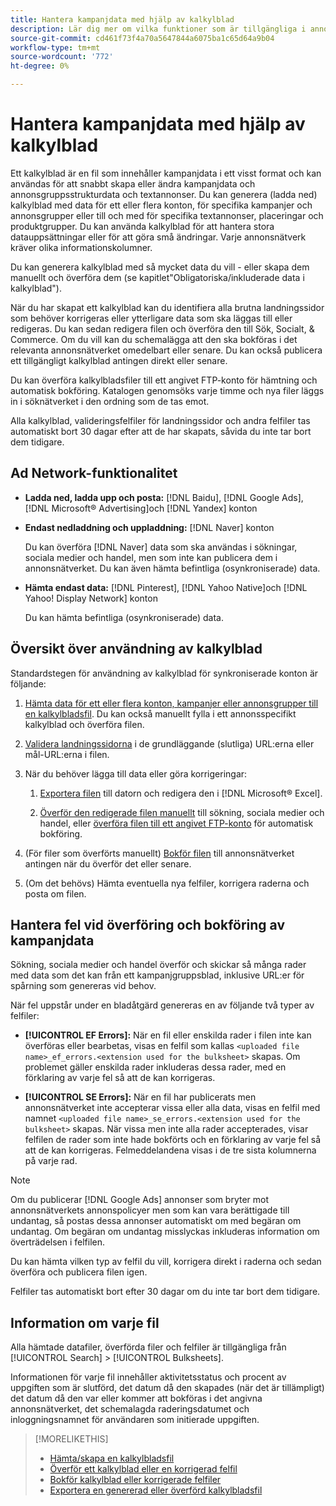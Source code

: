 ```yaml
---
title: Hantera kampanjdata med hjälp av kalkylblad
description: Lär dig mer om vilka funktioner som är tillgängliga i annonsnätverk, arbetsflödet för kalkylblad och felhanteringen.
source-git-commit: cd461f73f4a70a5647844a6075ba1c65d64a9b04
workflow-type: tm+mt
source-wordcount: '772'
ht-degree: 0%

---
```


# Hantera kampanjdata med hjälp av kalkylblad

Ett kalkylblad är en fil som innehåller kampanjdata i ett visst format och kan användas för att snabbt skapa eller ändra kampanjdata och annonsgruppsstrukturdata och textannonser. Du kan generera (ladda ned) kalkylblad med data för ett eller flera konton, för specifika kampanjer och annonsgrupper eller till och med för specifika textannonser, placeringar och produktgrupper. Du kan använda kalkylblad för att hantera stora datauppsättningar eller för att göra små ändringar. Varje annonsnätverk kräver olika informationskolumner.

Du kan generera kalkylblad med så mycket data du vill - eller skapa dem manuellt och överföra dem (se kapitlet&quot;Obligatoriska/inkluderade data i kalkylblad&quot;).

När du har skapat ett kalkylblad kan du identifiera alla brutna landningssidor som behöver korrigeras eller ytterligare data som ska läggas till eller redigeras. Du kan sedan redigera filen och överföra den till Sök, Socialt, &amp; Commerce. Om du vill kan du schemalägga att den ska bokföras i det relevanta annonsnätverket omedelbart eller senare. Du kan också publicera ett tillgängligt kalkylblad antingen direkt eller senare.

Du kan överföra kalkylbladsfiler till ett angivet FTP-konto för hämtning och automatisk bokföring. Katalogen genomsöks varje timme och nya filer läggs in i söknätverket i den ordning som de tas emot.

Alla kalkylblad, valideringsfelfiler för landningssidor och andra felfiler tas automatiskt bort 30 dagar efter att de har skapats, såvida du inte tar bort dem tidigare.

## Ad Network-funktionalitet

* **Ladda ned, ladda upp och posta:**  [!DNL Baidu], [!DNL Google Ads], [!DNL Microsoft® Advertising]och [!DNL Yandex] konton

* **Endast nedladdning och uppladdning:** [!DNL Naver] konton

   Du kan överföra [!DNL Naver] data som ska användas i sökningar, sociala medier och handel, men som inte kan publicera dem i annonsnätverket. Du kan även hämta befintliga (osynkroniserade) data.

* **Hämta endast data:**  [!DNL Pinterest], [!DNL Yahoo Native]och [!DNL Yahoo! Display Network] konton

   Du kan hämta befintliga (osynkroniserade) data.

## Översikt över användning av kalkylblad

Standardstegen för användning av kalkylblad för synkroniserade konton är följande:

<!-- insert image
  [EDIT/RECREATE FILE to replace "search engine"]
-->

1. [Hämta data för ett eller flera konton, kampanjer eller annonsgrupper till en kalkylbladsfil](bulksheet-download.md). Du kan också manuellt fylla i ett annonsspecifikt kalkylblad och överföra filen.

1. [Validera landningssidorna](bulksheet-validate-landing-pages.md) i de grundläggande (slutliga) URL:erna eller mål-URL:erna i filen.

1. När du behöver lägga till data eller göra korrigeringar:

   1. [Exportera filen](bulksheet-export.md) till datorn och redigera den i [!DNL Microsoft® Excel].

   1. [Överför den redigerade filen manuellt](bulksheet-upload.md) till sökning, sociala medier och handel, eller [överföra filen till ett angivet FTP-konto](bulksheet-ftp-account.md) för automatisk bokföring.

1. (För filer som överförts manuellt) [Bokför filen](bulksheet-post.md) till annonsnätverket antingen när du överför det eller senare.

1. (Om det behövs) Hämta eventuella nya felfiler, korrigera raderna och posta om filen.

## Hantera fel vid överföring och bokföring av kampanjdata

Sökning, sociala medier och handel överför och skickar så många rader med data som det kan från ett kampanjgruppsblad, inklusive URL:er för spårning som genereras vid behov.

När fel uppstår under en bladåtgärd genereras en av följande två typer av felfiler:

* **[!UICONTROL EF Errors]:**  När en fil eller enskilda rader i filen inte kan överföras eller bearbetas, visas en felfil som kallas `<uploaded file name>_ef_errors.<extension used for the bulksheet>` skapas. Om problemet gäller enskilda rader inkluderas dessa rader, med en förklaring av varje fel så att de kan korrigeras.

* **[!UICONTROL SE Errors]:**  När en fil har publicerats men annonsnätverket inte accepterar vissa eller alla data, visas en felfil med namnet `<uploaded file name>_se_errors.<extension used for the bulksheet>` skapas. När vissa men inte alla rader accepterades, visar felfilen de rader som inte hade bokförts och en förklaring av varje fel så att de kan korrigeras. Felmeddelandena visas i de tre sista kolumnerna på varje rad.

>[!NOTE]
>
>Om du publicerar [!DNL Google Ads] annonser som bryter mot annonsnätverkets annonspolicyer men som kan vara berättigade till undantag, så postas dessa annonser automatiskt om med begäran om undantag. Om begäran om undantag misslyckas inkluderas information om överträdelsen i felfilen.

Du kan hämta vilken typ av felfil du vill, korrigera direkt i raderna och sedan överföra och publicera filen igen.

Felfiler tas automatiskt bort efter 30 dagar om du inte tar bort dem tidigare.

## Information om varje fil

Alla hämtade datafiler, överförda filer och felfiler är tillgängliga från [!UICONTROL Search] > [!UICONTROL Bulksheets].

Informationen för varje fil innehåller aktivitetsstatus och procent av uppgiften som är slutförd, det datum då den skapades (när det är tillämpligt) det datum då den var eller kommer att bokföras i det angivna annonsnätverket, det schemalagda raderingsdatumet och inloggningsnamnet för användaren som initierade uppgiften.

>[!MORELIKETHIS]
>
>* [Hämta/skapa en kalkylbladsfil](/help/search-social-commerce/campaign-management/bulksheets/bulksheet-download.md)
>* [Överför ett kalkylblad eller en korrigerad felfil](bulksheet-upload.md)
>* [Bokför kalkylblad eller korrigerade felfiler](bulksheet-post.md)
>* [Exportera en genererad eller överförd kalkylbladsfil](bulksheet-export.md)

